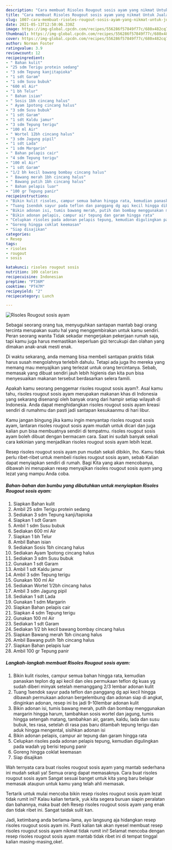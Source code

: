 ```yaml
---
description: "Cara membuat Risoles Rougout sosis ayam yang nikmat Untuk Jualan"
title: "Cara membuat Risoles Rougout sosis ayam yang nikmat Untuk Jualan"
slug: 1007-cara-membuat-risoles-rougout-sosis-ayam-yang-nikmat-untuk-jualan
date: 2021-05-13T12:50:06.330Z
image: https://img-global.cpcdn.com/recipes/556286f57849f77c/680x482cq70/risoles-rougout-sosis-ayam-foto-resep-utama.jpg
thumbnail: https://img-global.cpcdn.com/recipes/556286f57849f77c/680x482cq70/risoles-rougout-sosis-ayam-foto-resep-utama.jpg
cover: https://img-global.cpcdn.com/recipes/556286f57849f77c/680x482cq70/risoles-rougout-sosis-ayam-foto-resep-utama.jpg
author: Norman Foster
ratingvalue: 3.9
reviewcount: 12
recipeingredient:
- " Bahan kulit"
- "25 sdm Terigu protein sedang"
- "3 sdm Tepung kanjitapioka"
- "1 sdt Garam"
- "1 sdm Susu bubuk"
- "600 ml Air"
- "1 bh Telur"
- " Bahan isian"
- " Sosis 1bh cincang halus"
- " Ayam 1potong cincang halus"
- "3 sdm Susu bubuk"
- "1 sdt Garam"
- "1 sdt Kaldu jamur"
- "3 sdm Tepung terigu"
- "100 ml Air"
- " Wortel 12bh cincang halus"
- "3 sdm Jagung pipil"
- "1 sdt Lada"
- "1 sdm Margarin"
- " Bahan pelapis cair"
- "4 sdm Tepung terigu"
- "100 ml Air"
- "1 sdt Garam"
- "1/2 bh kecil bawang bombay cincang halus"
- " Bawang merah 1bh cincang halus"
- " Bawang putih 1bh cincang halus"
- " Bahan pelapis luar"
- "100 gr Tepung panir"
recipeinstructions:
- "Bikin kulit risoles, campur semua bahan hingga rata, kemudian panaskan teplon dg api kecil dan oles permukaan teflon dg kuas yg sudah diberi minyak setelah memanggang 2/3 lembar adonan kulit"
- "Tuang 1sendok sayur pada teflon dan panggang dg api kecil hingga dibawah permukaan adonan bergelembung dan adonan siap di angkat, dinginkan adonan, resep ini bs jadi 9-10lembar adonan kulit"
- "Bikin adonan isi, tumis bawang merah, putih dan bombay menggunakan margarin hingga harum, tambahkan sosis wortel dan jagung, tumis hingga setengah matang, tambahkan air, garam, kaldu, lada dan susu bubuk, tes rasa, setelah di rasa pas baru ditambah tepung terigu dan aduk hingga mengental, sisihkan adonan isi"
- "Bikin adonan pelapis, campur air tepung dan garam hingga rata"
- "Celupkan risoles pada adonan pelapis tepung, kemudian digulingkan pada wadah yg berisi tepung panir"
- "Goreng hingga coklat keemasan"
- "Siap disajikan"
categories:
- Resep
tags:
- risoles
- rougout
- sosis

katakunci: risoles rougout sosis 
nutrition: 109 calories
recipecuisine: Indonesian
preptime: "PT36M"
cooktime: "PT47M"
recipeyield: "2"
recipecategory: Lunch

---
```



![Risoles Rougout sosis ayam](https://img-global.cpcdn.com/recipes/556286f57849f77c/680x482cq70/risoles-rougout-sosis-ayam-foto-resep-utama.jpg)

Sebagai seorang orang tua, menyuguhkan santapan mantab bagi orang tercinta merupakan suatu hal yang menggembirakan untuk kamu sendiri. Peran seorang  wanita Tidak sekadar mengerjakan pekerjaan rumah saja, tapi kamu juga harus memastikan keperluan gizi tercukupi dan olahan yang dimakan anak-anak mesti enak.

Di waktu  sekarang, anda memang bisa membeli santapan praktis tidak harus susah mengolahnya terlebih dahulu. Tetapi ada juga lho mereka yang memang mau menyajikan yang terlezat untuk orang tercintanya. Sebab, memasak yang dibuat sendiri jauh lebih higienis dan kita pun bisa menyesuaikan makanan tersebut berdasarkan selera famili. 



Apakah kamu seorang penggemar risoles rougout sosis ayam?. Asal kamu tahu, risoles rougout sosis ayam merupakan makanan khas di Indonesia yang sekarang disenangi oleh banyak orang dari hampir setiap wilayah di Indonesia. Anda dapat menghidangkan risoles rougout sosis ayam kreasi sendiri di rumahmu dan pasti jadi santapan kesukaanmu di hari libur.

Kamu jangan bingung jika kamu ingin menyantap risoles rougout sosis ayam, lantaran risoles rougout sosis ayam mudah untuk dicari dan juga kalian pun bisa membuatnya sendiri di tempatmu. risoles rougout sosis ayam boleh dibuat dengan bermacam cara. Saat ini sudah banyak sekali cara kekinian yang menjadikan risoles rougout sosis ayam lebih lezat.

Resep risoles rougout sosis ayam pun mudah sekali dibikin, lho. Kamu tidak perlu ribet-ribet untuk membeli risoles rougout sosis ayam, sebab Kalian dapat menyiapkan sendiri di rumah. Bagi Kita yang akan mencobanya, dibawah ini merupakan resep menyajikan risoles rougout sosis ayam yang lezat yang mampu Anda coba.

<!--inarticleads1-->

##### Bahan-bahan dan bumbu yang dibutuhkan untuk menyiapkan Risoles Rougout sosis ayam:

1. Siapkan  Bahan kulit
1. Ambil 25 sdm Terigu protein sedang
1. Sediakan 3 sdm Tepung kanji/tapioka
1. Siapkan 1 sdt Garam
1. Ambil 1 sdm Susu bubuk
1. Sediakan 600 ml Air
1. Siapkan 1 bh Telur
1. Ambil  Bahan isian
1. Sediakan  Sosis 1bh cincang halus
1. Sediakan  Ayam 1potong cincang halus
1. Sediakan 3 sdm Susu bubuk
1. Gunakan 1 sdt Garam
1. Ambil 1 sdt Kaldu jamur
1. Ambil 3 sdm Tepung terigu
1. Gunakan 100 ml Air
1. Sediakan  Wortel 1/2bh cincang halus
1. Ambil 3 sdm Jagung pipil
1. Sediakan 1 sdt Lada
1. Gunakan 1 sdm Margarin
1. Siapkan  Bahan pelapis cair
1. Siapkan 4 sdm Tepung terigu
1. Gunakan 100 ml Air
1. Sediakan 1 sdt Garam
1. Sediakan 1/2 bh kecil bawang bombay cincang halus
1. Siapkan  Bawang merah 1bh cincang halus
1. Ambil  Bawang putih 1bh cincang halus
1. Siapkan  Bahan pelapis luar
1. Ambil 100 gr Tepung panir




<!--inarticleads2-->

##### Langkah-langkah membuat Risoles Rougout sosis ayam:

1. Bikin kulit risoles, campur semua bahan hingga rata, kemudian panaskan teplon dg api kecil dan oles permukaan teflon dg kuas yg sudah diberi minyak setelah memanggang 2/3 lembar adonan kulit
1. Tuang 1sendok sayur pada teflon dan panggang dg api kecil hingga dibawah permukaan adonan bergelembung dan adonan siap di angkat, dinginkan adonan, resep ini bs jadi 9-10lembar adonan kulit
1. Bikin adonan isi, tumis bawang merah, putih dan bombay menggunakan margarin hingga harum, tambahkan sosis wortel dan jagung, tumis hingga setengah matang, tambahkan air, garam, kaldu, lada dan susu bubuk, tes rasa, setelah di rasa pas baru ditambah tepung terigu dan aduk hingga mengental, sisihkan adonan isi
1. Bikin adonan pelapis, campur air tepung dan garam hingga rata
1. Celupkan risoles pada adonan pelapis tepung, kemudian digulingkan pada wadah yg berisi tepung panir
1. Goreng hingga coklat keemasan
1. Siap disajikan




Wah ternyata cara buat risoles rougout sosis ayam yang mantab sederhana ini mudah sekali ya! Semua orang dapat memasaknya. Cara buat risoles rougout sosis ayam Sangat sesuai banget untuk kita yang baru belajar memasak ataupun untuk kamu yang telah ahli memasak.

Tertarik untuk mulai mencoba bikin resep risoles rougout sosis ayam lezat tidak rumit ini? Kalau kalian tertarik, yuk kita segera buruan siapin peralatan dan bahannya, maka buat deh Resep risoles rougout sosis ayam yang enak dan tidak ribet ini. Sangat taidak sulit kan. 

Jadi, ketimbang anda berlama-lama, ayo langsung aja hidangkan resep risoles rougout sosis ayam ini. Pasti kalian tak akan nyesel membuat resep risoles rougout sosis ayam nikmat tidak rumit ini! Selamat mencoba dengan resep risoles rougout sosis ayam mantab tidak ribet ini di tempat tinggal kalian masing-masing,oke!.

